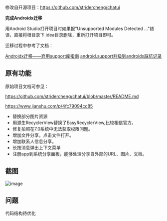 修改自开源项目：https://github.com/stridercheng/chatui



**完成Androidx迁移**

用Android Studio打开项目时如果报"Unsupported Modules Detected ..."错误，直接将根目录下.idea目录删除，重新打开项目即可。

迁移过程中参考了文档：

[Androidx迁移——弃用support库指南](https://www.jianshu.com/p/1113c81ad57f)
[android.support升级到androidx踩坑记录](https://www.jianshu.com/p/b0800f590e6e)

## 原有功能

原始项目文档可参见：

https://github.com/stridercheng/chatui/blob/master/README.md

https://www.jianshu.com/p/4fc79094cc85

+ 替换部分图片资源
+ 用源生RecyclerView替换了EasyRecyclerView,比较相信官方。
+ 修复拍照在7.0系统中无法获取权限问题。
+ 增加文件分享，点击文件打开。
+ 增加联系人信息分享。
+ 长按消息弹出上下文菜单
+ 注册app到系统分享面板，能够处理分享自外部的URL、图片、文档。

## 截图
![image](https://github.com/stridercheng/chatui/raw/master/images/preview.png)

## 问题
代码结构待优化

